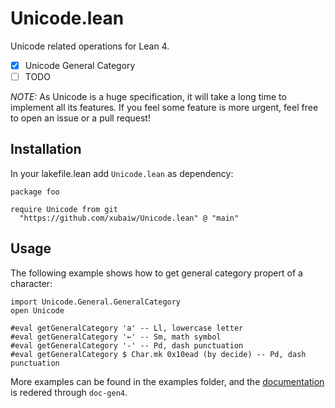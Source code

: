 # Unicode.lean

Unicode related operations for Lean 4.

- [x] Unicode General Category
- [ ] TODO

*NOTE:* As Unicode is a huge specification, it will take a long time to implement all its features. If you feel some feature is more urgent, feel free to open an issue or a pull request!

## Installation

In your lakefile.lean add `Unicode.lean` as dependency:

```lean
package foo

require Unicode from git
  "https://github.com/xubaiw/Unicode.lean" @ "main" 
```

## Usage

The following example shows how to get general category propert of a character:

```lean
import Unicode.General.GeneralCategory
open Unicode

#eval getGeneralCategory 'a' -- Ll, lowercase letter
#eval getGeneralCategory '←' -- Sm, math symbol
#eval getGeneralCategory '-' -- Pd, dash punctuation
#eval getGeneralCategory $ Char.mk 0x10ead (by decide) -- Pd, dash punctuation
```

More examples can be found in the examples folder, and the [documentation](https://xubaiw.github.io/Unicode.lean/Unicode.html) is redered through `doc-gen4`.
